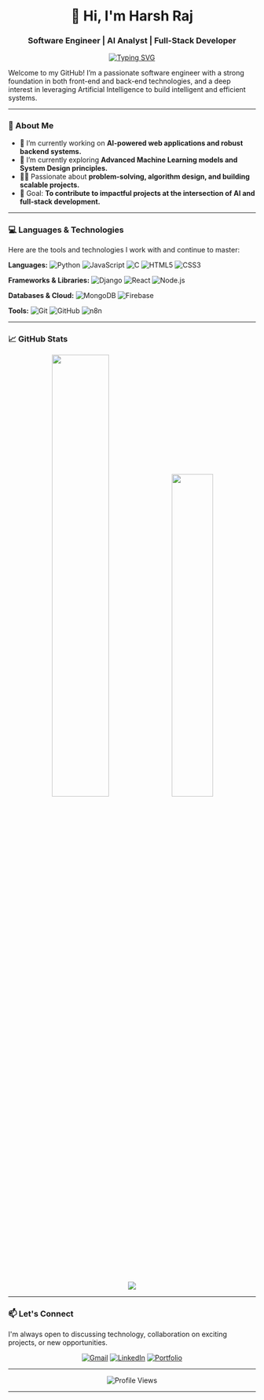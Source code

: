 
<h1 align="center">👋 Hi, I'm Harsh Raj</h1>
<h3 align="center">Software Engineer | AI Analyst | Full-Stack Developer</h3>

<p align="center">
  <a href="https://git.io/typing-svg"><img src="https://readme-typing-svg.demolab.com?font=Fira+Code&weight=600&size=22&duration=4000&pause=1000&color=4F8CC9&center=true&vCenter=true&width=500&lines=Passionate+Problem+Solver;AI+and+Machine+Learning;Full-Stack+Enthusiast" alt="Typing SVG" /></a>
</p>

Welcome to my GitHub! I’m a passionate software engineer with a strong foundation in both front-end and back-end technologies, and a deep interest in leveraging Artificial Intelligence to build intelligent and efficient systems.

---

### 🚀 About Me

- 🔭 I’m currently working on **AI-powered web applications and robust backend systems.**
- 🌱 I’m currently exploring **Advanced Machine Learning models and System Design principles.**
- 👨‍💻 Passionate about **problem-solving, algorithm design, and building scalable projects.**
- 🎯 Goal: **To contribute to impactful projects at the intersection of AI and full-stack development.**

---

### 💻 Languages & Technologies

Here are the tools and technologies I work with and continue to master:

**Languages:**
![Python](https://img.shields.io/badge/Python-3776AB?style=for-the-badge&logo=python&logoColor=white)
![JavaScript](https://img.shields.io/badge/JavaScript-F7DF1E?style=for-the-badge&logo=javascript&logoColor=black)
![C](https://img.shields.io/badge/C-A8B9CC?style=for-the-badge&logo=c&logoColor=black)
![HTML5](https://img.shields.io/badge/HTML5-E34F26?style=for-the-badge&logo=html5&logoColor=white)
![CSS3](https://img.shields.io/badge/CSS3-1572B6?style=for-the-badge&logo=css3&logoColor=white)

**Frameworks & Libraries:**
![Django](https://img.shields.io/badge/Django-092E20?style=for-the-badge&logo=django&logoColor=white)
![React](https://img.shields.io/badge/React-20232A?style=for-the-badge&logo=react&logoColor=61DAFB)
![Node.js](https://img.shields.io/badge/Node.js-339933?style=for-the-badge&logo=nodedotjs&logoColor=white)

**Databases & Cloud:**
![MongoDB](https://img.shields.io/badge/MongoDB-47A248?style=for-the-badge&logo=mongodb&logoColor=white)
![Firebase](https://img.shields.io/badge/Firebase-FFCA28?style=for-the-badge&logo=firebase&logoColor=black)

**Tools:**
![Git](https://img.shields.io/badge/Git-F05032?style=for-the-badge&logo=git&logoColor=white)
![GitHub](https://img.shields.io/badge/GitHub-181717?style=for-the-badge&logo=github&logoColor=white)
![n8n](https://img.shields.io/badge/n8n-000000?style=for-the-badge&logo=n8n&logoColor=white)

---

### 📈 GitHub Stats

<p align="center">
  <img width="48%" src="https://github-readme-stats.vercel.app/api?username=harshraj677&show_icons=true&theme=radical&hide_border=true" />
  <img width="41%" src="https://github-readme-streak-stats.herokuapp.com/?user=harshraj677&theme=radical&hide_border=true" />
</p>

<p align="center">
  <img src="https://github-readme-stats.vercel.app/api/top-langs/?username=harshraj677&layout=compact&theme=radical&hide_border=true&langs_count=8" />
</p>



---

### 📫 Let's Connect

I'm always open to discussing technology, collaboration on exciting projects, or new opportunities.

<p align="center">
    <a href="mailto:your.email@example.com"><img src="https://img.shields.io/badge/Gmail-D14836?style=for-the-badge&logo=gmail&logoColor=white" alt="Gmail"></a>
    <a href="https://www.linkedin.com/in/yourprofile/"><img src="https://img.shields.io/badge/LinkedIn-0077B5?style=for-the-badge&logo=linkedin&logoColor=white" alt="LinkedIn"></a>
    <a href="https://your-portfolio-website.com"><img src="https://img.shields.io/badge/Portfolio-%23000000.svg?style=for-the-badge&logo=firefox&logoColor=white" alt="Portfolio"></a>
</p>

---

<p align="center">
  <img src="https://komarev.com/ghpvc/?username=YOUR_USERNAME_HERE&style=flat-square&color=blue" alt="Profile Views"/>
</p>

---
